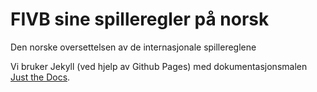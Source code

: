 # FIVB sine spilleregler på norsk

Den norske oversettelsen av de internasjonale spillereglene

Vi bruker Jekyll (ved hjelp av Github Pages) med dokumentasjonsmalen
[Just the Docs](https://github.com/pmarsceill/just-the-docs).

